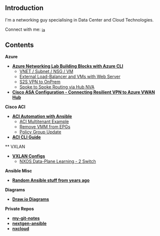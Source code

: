 ## Introduction

I'm a networking guy specialising in Data Center and Cloud Technologies.

Connect with me: <a href="https://linkedin.com/in/james-anderson-22792021" target="blank"><img align="center" src="https://raw.githubusercontent.com/rahuldkjain/github-profile-readme-generator/master/src/images/icons/Social/linked-in-alt.svg" alt="james-anderson-22792021" height="15" width="20" /></a>


## Contents

**Azure**

* [**Azure Networking Lab Building Blocks with Azure CLI**](https://github.com/jtanderson2/azure-network-lab-building-blocks)
    * [VNET / Subnet / NSG / VM](https://github.com/jtanderson2/azure-network-lab-building-blocks/tree/main/vnet-subnet-nsg-vm)
    * [External Load-Balancer and VMs with Web Server](https://github.com/jtanderson2/azure-network-lab-building-blocks/tree/main/external-lb-and-vms)
    * [S2S VPN to OnPrem](https://github.com/jtanderson2/azure-network-lab-building-blocks/tree/main/s2svpn-onprem)
    * [Spoke to Spoke Routing via Hub NVA](https://github.com/jtanderson2/azure-network-lab-building-blocks/tree/main/spoke-to-spoke-via-hub-nva)
* [**Cisco ASA Configuration - Connecting Resilient VPN to Azure VWAN Hub**](https://github.com/jtanderson2/azure-vwan-asa-config)

**Cisco ACI**

*   [**ACI Automation with Ansible**](https://github.com/jtanderson2/ansible-aci)
    *   [ACI Multitenant Example](https://github.com/jtanderson2/aci-ansible/tree/master/aci-multitenant)
    *   [Remove VMM from EPGs](https://github.com/jtanderson2/aci-ansible/tree/master/remove-vmm-from-epg)
    *   [Policy Group Update](https://github.com/jtanderson2/aci-ansible/tree/master/policy-group-update)
*   [**ACI CLI Guide**](https://github.com/jtanderson2/cisco-aci-cli)

** VXLAN

*   [**VXLAN Configs**](https://github.com/jtanderson2/vxlan-configs)
    *   [NXOS Data-Plane Learning - 2 Switch](https://github.com/jtanderson2/vxlan-configs/tree/master/nxos-dp-2switch)
    
**Ansible Misc**

*   [**Random Ansible stuff from years ago**](https://github.com/jtanderson2/ansible-stuff)

**Diagrams**

* [**Draw.io Diagrams**](https://github.com/jtanderson2/draw.io)

**Private Repos**

* [**my-git-notes**](https://github.com/jtanderson2/my-git-notes)
* [**nextgen-ansible**](https://github.com/jtanderson2/nextgen-ansible)
* [**nxcloud**](https://github.com/jtanderson2/nxcloud)
